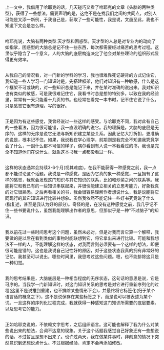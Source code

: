 上一文中，我借用了哈耶克的话，几天碰巧又看了哈耶克的文章《头脑的两种类型》，获得了一些想法。需要声明的是，这绝不是在找我们之间的共同点，对别人可能是又添一新例，于我自己是，获取了一些可能性，我是说，文虽至此，我也不知道下文会是怎么样。<br><br>

哈耶克说，大脑有两种类型:天才型和困惑型。天才型的人总是对专业内的动向了如指掌，困惑型的大脑总是记不住一些东西，每次都需要经过痛苦的思考过程。这里似乎隐含了一个意义，人的大脑的底层构造决定了他会对某些理论的组织形式显得更有效率。<br><br>

从我自己的情况看，对一门新的学科的学习，我也很难靠死记硬背的方式记住它，我知道一些人学习一门知识时是，先搭建框架，他们对知识有一种敏感，什么是这个框架不可或缺的，对一些知识总是能记下来，并在某时准确的说出来。我对知识也有类似的敏感，可是我很难记住它，我看书时总是想的特别多，以致在我的经验里，常常有一天只能看十几页的书。也经常在看完一本书时，记不住它说了什么，只是感觉它很有道理，写的很好。<br><br>

正是因为有这些感觉，我曾经说过一些这样的感受。与哈耶克不同，我对此有自己的一些看法，因为很可能错，我一直没明确的说它。我的理解是，大脑的底层是无序的，这样的无序是说它无法与新知识建立某些关系。因此记忆大打折扣，更准确的说是，根本记不住。如果，我说我在学心理学，前期则是我完全不知道我究竟学会了什么，一副什么都不可信的样子，偶尔看到有人说一本我看过的书，我也是完全不知道他们在说什么，就象这本书我一点都没看过一样。<br><br>

这样的状态通常会持续3-6个月(视其难度)，在我不能获得一种感觉之前，我一点都不能讨论这个话题。我说是一种感觉，是因为它真的象一种感觉，一旦拥有了这样的感觉，我就会发现这门知识与其它知识的联系，比如和炒菜之间的联系等。我能将它和我已有的一些知识串联起来，并很快能建立相关的立思考能力，好象我真的对它很熟悉。之后再看相关的书，我会很容易理解作者想说什么，我是说能将它同现行的其它知识进行比较并想象。虽然我依然不能记住一些好书究竟说了什么(指复述，甚至是我认为好的部分)。奇怪的是，在没有这种感觉之前，我几乎记不住一些书要说什么，虽然我能理解出作者的意思，但那似乎是一种"不过脑子"的知识。<br><br>

我以前花过一些时间思考这个问题，虽然未必对，但是对我而言它算一个解释，我要做的是以后在看到类似的事物时能联想到它，将它拿出来进行比较。可能和我想法不一样的人，不能理解这样的状态，对我而言则必须要有一个这样的想法，即便很可能是错的。这也是我说自己记性好的原因，对于这些状态我真的拥有非常好的记忆，我甚至可以说出，哪些时间里，我思考过这些问题。嗯，也不能排除这只是一种幻觉。<br><br>

我的思考结果是，大脑底层是一种相当程度的无序状态，这句话的意思是说，它是可序的。当我学一门新知识时，对这门知识关系的思考是对它进行重新序列化的过程(这里不是说推到重建，也不排除某些情形下会)，并最终将它标签化(归于某个语言话的概念之下)，这不是说保存在某些标签之下，而是说可以被表述为某个词。一旦这样的序列化过程完成，我就获得一种感知这门知识所需要的底层要素。以及思考它的能力。<br><br>

正如哈耶克说的，不依赖文字思考，之后组织语言。这可能也解释了我为什么对某些说出来的想法，会词不达意的现象。关于这个话题我感觉自己好象还有一些想说的话，不过暂且是想不出来了。也许过两天，我在做某件事时，非刻意的情况下突然意识到还想说点什么。不过根据经验，肯定不会再添加修改。<br><br><br><br>